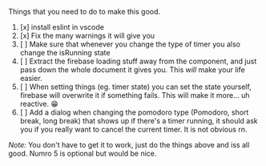 Things that you need to do to make this good.

1. [x] install eslint in vscode
2. [x] Fix the many warnings it will give you
3. [ ] Make sure that whenever you change the type of timer you also change the isRunning state
4. [ ] Extract the firebase loading stuff away from the component, and just pass down the whole document it gives you. This _will_ make your life easier.
5. [ ] When setting things (eg. timer state) you can set the state yourself, firebase will overwrite it if something fails. This will make it more... uh reactive. 😁
6. [ ] Add a dialog when changing the pomodoro type (Pomodoro, short break, long break) that shows up if there's a timer running, it should ask you if you really want to cancel the current timer. It is not obvious rn.

_Note:_ You don't have to get it to work, just do the things above and iss all good. Numro 5 is optional but would be nice.
